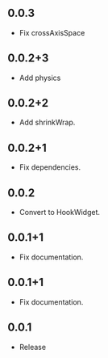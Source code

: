 ## 0.0.3
- Fix crossAxisSpace

## 0.0.2+3
- Add physics

## 0.0.2+2
- Add shrinkWrap.

## 0.0.2+1

- Fix dependencies.

## 0.0.2

- Convert to HookWidget.

## 0.0.1+1

- Fix documentation.

## 0.0.1+1

- Fix documentation.

## 0.0.1

- Release